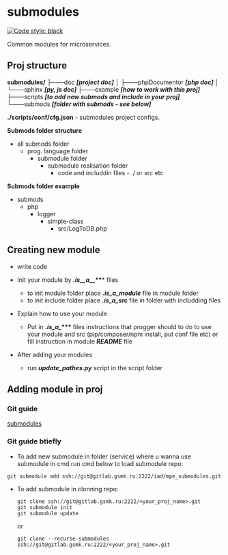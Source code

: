 # submodules

[![Code style: black](https://img.shields.io/badge/code%20style-black-000000.svg)](https://github.com/psf/black)

Common modules for microservices.

## Proj structure

**submodules/**
├───doc ***[project doc]***
│   ├───phpDocumentor ***[php doc]***
│   └───sphinx ***[py, js doc]***
├───example ***[how to work with this proj]***
├───scripts ***[to add new submods and include in your proj]***
└───submods ***[folder with submods - see below]***

**./scripts/conf/cfg.json** - submodules project configs.

**Submods folder structure**

- all submods folder
	- prog. language folder
    	- submodule folder
        	- submodule realisation folder
            	- code and includdin files - ./ or src etc 

**Submods folder example**

- submods
	- php
		- logger
			 - simple-class
			 	- src/LogToDB.php

## Creating new module

- write code
- Init your module by ***.is__a__*\*\**** files

    * to init module folder place ***.is_a_module*** file in module folder
    * to init include folder place ***.is_a_src*** file in folder with includding files

* Explain how to use your module

    * Put in ***.is_a_\*\*\**** files instructions that progger should to do to use your module and src (pip/composer/npm install, put conf file etc) or fill instruction in module ***README*** file

* After adding your modules

    * run ***update_pathes.py*** script in the script folder 

## Adding module in proj

### Git guide

[submodules](https://git-scm.com/book/ru/v2/%D0%98%D0%BD%D1%81%D1%82%D1%80%D1%83%D0%BC%D0%B5%D0%BD%D1%82%D1%8B-Git-%D0%9F%D0%BE%D0%B4%D0%BC%D0%BE%D0%B4%D1%83%D0%BB%D0%B8 "guide")

### Git guide btiefly

* To add new submodule in folder (service) where u wanna use submodule in cmd run cmd below to load submodule repo:

`git submodule add ssh://git@gitlab.gsmk.ru:2222/iad/mpe_submodules.git`

* To add submodule in clonning repo:

      git clone ssh://git@gitlab.gsmk.ru:2222/<your_proj_name>.git
      git submodule init
      git submodule update

	or

      git clone --recurse-submodules ssh://git@gitlab.gsmk.ru:2222/<your_proj_name>.git


